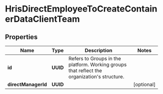 

# HrisDirectEmployeeToCreateContainerDataClientTeam


## Properties

| Name | Type | Description | Notes |
|------------ | ------------- | ------------- | -------------|
|**id** | **UUID** | Refers to Groups in the platform. Working groups that reflect the organization&#39;s structure. |  |
|**directManagerId** | **UUID** |  |  [optional] |



